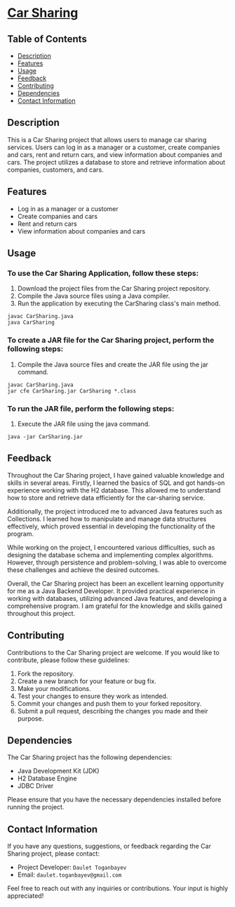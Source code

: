 # [Car Sharing](https://hyperskill.org/projects/140?track=12)

## Table of Contents
- [Description](#description)
- [Features](#features)
- [Usage](#usage)
- [Feedback](#feedback)
- [Contributing](#contributing)
- [Dependencies](#dependencies)
- [Contact Information](#contact-information)

## Description
This is a Car Sharing project that allows users to manage car sharing services. Users can log in as a manager or a customer, create companies and cars, rent and return cars, and view information about companies and cars. The project utilizes a database to store and retrieve information about companies, customers, and cars.

## Features
- Log in as a manager or a customer
- Create companies and cars
- Rent and return cars
- View information about companies and cars

## Usage

### To use the Car Sharing Application, follow these steps:
1. Download the project files from the Car Sharing project repository.
2. Compile the Java source files using a Java compiler.
3. Run the application by executing the CarSharing class's main method.
```shell
javac CarSharing.java
java CarSharing
```

### To create a JAR file for the Car Sharing project, perform the following steps:
1. Compile the Java source files and create the JAR file using the jar command.
```shell
javac CarSharing.java
jar cfe CarSharing.jar CarSharing *.class
```

### To run the JAR file, perform the following steps:
1. Execute the JAR file using the java command.
```shell
java -jar CarSharing.jar
```

## Feedback
Throughout the Car Sharing project, I have gained valuable knowledge and skills in several areas. Firstly, I learned the basics of SQL and got hands-on experience working with the H2 database. This allowed me to understand how to store and retrieve data efficiently for the car-sharing service.

Additionally, the project introduced me to advanced Java features such as Collections. I learned how to manipulate and manage data structures effectively, which proved essential in developing the functionality of the program.

While working on the project, I encountered various difficulties, such as designing the database schema and implementing complex algorithms. However, through persistence and problem-solving, I was able to overcome these challenges and achieve the desired outcomes.

Overall, the Car Sharing project has been an excellent learning opportunity for me as a Java Backend Developer. It provided practical experience in working with databases, utilizing advanced Java features, and developing a comprehensive program. I am grateful for the knowledge and skills gained throughout this project.

## Contributing
Contributions to the Car Sharing project are welcome. If you would like to contribute, please follow these guidelines:

1. Fork the repository.
2. Create a new branch for your feature or bug fix.
3. Make your modifications.
4. Test your changes to ensure they work as intended.
5. Commit your changes and push them to your forked repository.
6. Submit a pull request, describing the changes you made and their purpose.

## Dependencies
The Car Sharing project has the following dependencies:

- Java Development Kit (JDK)
- H2 Database Engine
- JDBC Driver

Please ensure that you have the necessary dependencies installed before running the project.

## Contact Information
If you have any questions, suggestions, or feedback regarding the Car Sharing project, please contact:
- Project Developer: ```Daulet Toganbayev```
- Email: ```daulet.toganbayev@gmail.com```

Feel free to reach out with any inquiries or contributions. Your input is highly appreciated!